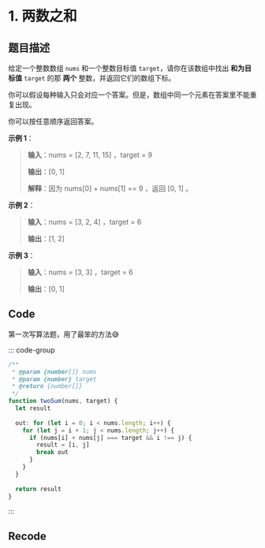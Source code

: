# 1. 两数之和 <Badge type="info" text="简单" />

## 题目描述

给定一个整数数组 `nums` 和一个整数目标值 `target`，请你在该数组中找出 **和为目标值** `target` 的那 **两个**
整数，并返回它们的数组下标。

你可以假设每种输入只会对应一个答案。但是，数组中同一个元素在答案里不能重复出现。

你可以按任意顺序返回答案。

**示例 1**：

> **输入**：nums = [2, 7, 11, 15] ，target = 9
>
> **输出**：[0, 1]
>
> **解释**：因为 nums[0] + nums[1] == 9 ，返回 [0, 1] 。

**示例 2**：

> **输入**：nums = [3, 2, 4] ，target = 6
>
> **输出**：[1, 2]

**示例 3**：

> **输入**：nums = [3, 3] ，target = 6
>
> **输出**：[0, 1]

## Code <Badge type="tip" text="2024-05-31" />

第一次写算法题，用了最笨的方法😅

::: code-group

```ts [TS]
/**
 * @param {number[]} nums
 * @param {number} target
 * @return {number[]}
 */
function twoSum(nums, target) {
  let result
  
  out: for (let i = 0; i < nums.length; i++) {
    for (let j = i + 1; j < nums.length; j++) {
      if (nums[i] + nums[j] === target && i !== j) {
        result = [i, j]
        break out
      }
    }
  }
  
  return result
}
```

:::

## Recode
